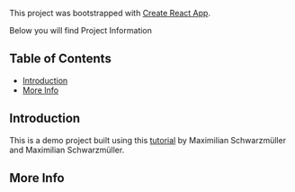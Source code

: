 This project was bootstrapped with [Create React App](https://github.com/facebook/create-react-app).

Below you will find Project Information

## Table of Contents

- [Introduction](#Introduction)
- [More Info](#More_Info)

## Introduction

This is a demo project built using this [tutorial](https://www.udemy.com/course/react-the-complete-guide-incl-redux/) by Maximilian Schwarzmüller and Maximilian Schwarzmüller. 

## More Info

